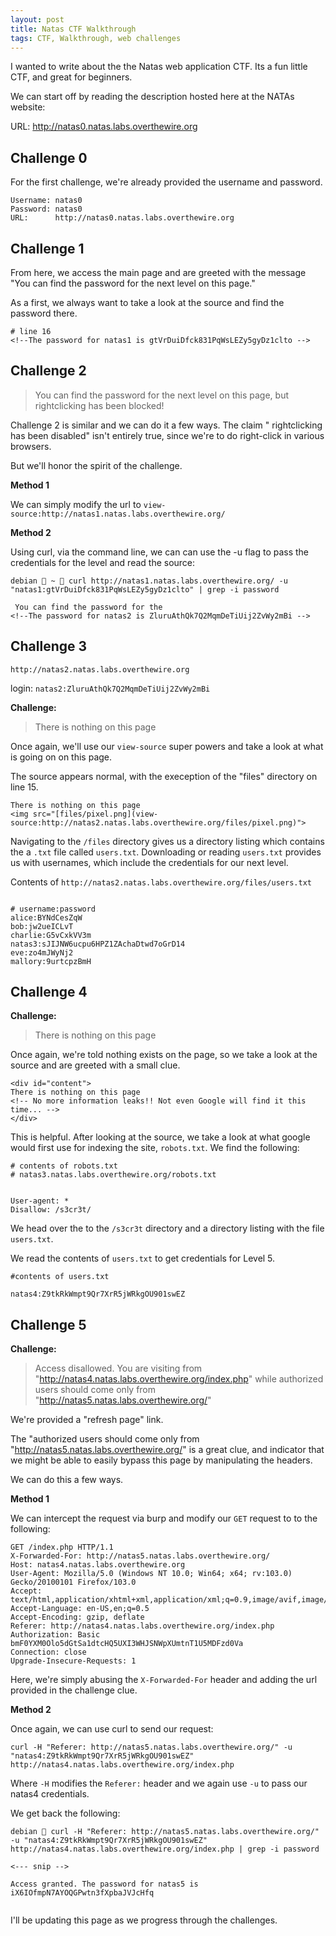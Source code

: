 ```yaml
---
layout: post
title: Natas CTF Walkthrough
tags: CTF, Walkthrough, web challenges
---
```



I wanted to write about the the Natas web application CTF. Its a fun little CTF, and great for beginners. 

We can start off by reading the description hosted here at the NATAs website: 

URL:      http://natas0.natas.labs.overthewire.org

## Challenge 0 

For the first challenge, we're already provided the username and password. 

```
Username: natas0
Password: natas0
URL:      http://natas0.natas.labs.overthewire.org
```

## Challenge 1 

From here, we access the main page and are greeted with the message "You can find the password for the next level on this page." 

As a first, we always want to take a look at the source and find the password there. 


```
# line 16 
<!--The password for natas1 is gtVrDuiDfck831PqWsLEZy5gyDz1clto -->
```


## Challenge 2 

> You can find the password for the next level on this page, but rightclicking has been blocked!

Challenge 2 is similar and we can do it a few ways.  The claim " rightclicking has been disabled" isn't entirely true, since we're to do right-click in various browsers. 

But we'll honor the spirit of the challenge. 

**Method 1**

We can simply modify the url to `view-source:http://natas1.natas.labs.overthewire.org/`

**Method 2**

Using curl, via the command line, we can can use the -u flag to pass the credentials for the level and read the source: 


```
debian  ~  curl http://natas1.natas.labs.overthewire.org/ -u "natas1:gtVrDuiDfck831PqWsLEZy5gyDz1clto" | grep -i password
 
 You can find the password for the
<!--The password for natas2 is ZluruAthQk7Q2MqmDeTiUij2ZvWy2mBi -->

```

## Challenge 3 

`http://natas2.natas.labs.overthewire.org`

login:  `natas2:ZluruAthQk7Q2MqmDeTiUij2ZvWy2mBi`

**Challenge:**
>There is nothing on this page 

Once again, we'll use our `view-source` super powers and take a look at what is going on on this page. 

The source appears normal, with the exeception of the "files" directory on line 15. 

```
There is nothing on this page
<img src="[files/pixel.png](view-source:http://natas2.natas.labs.overthewire.org/files/pixel.png)">
```

Navigating to the `/files` directory gives us a directory listing which contains the a `.txt`  file called `users.txt`.  Downloading or reading `users.txt`  provides us with usernames, which include the credentials for our next level. 

Contents of `http://natas2.natas.labs.overthewire.org/files/users.txt`

```

# username:password
alice:BYNdCesZqW
bob:jw2ueICLvT
charlie:G5vCxkVV3m
natas3:sJIJNW6ucpu6HPZ1ZAchaDtwd7oGrD14
eve:zo4mJWyNj2
mallory:9urtcpzBmH

```

## Challenge 4 

**Challenge:**

> There is nothing on this page

Once again, we're told nothing exists on the page, so we take a look at the source and are greeted with a small clue. 

```
<div id="content">
There is nothing on this page
<!-- No more information leaks!! Not even Google will find it this time... -->
</div>
```

This is helpful. After looking at the source, we take a look at what google would first use for indexing the site, `robots.txt`.  We find the following: 

```
# contents of robots.txt 
# natas3.natas.labs.overthewire.org/robots.txt


User-agent: *
Disallow: /s3cr3t/

```

We head over the to the `/s3cr3t` directory and a directory listing with the file `users.txt`. 

We read the contents of `users.txt` to get credentials for Level 5. 

```
#contents of users.txt 

natas4:Z9tkRkWmpt9Qr7XrR5jWRkgOU901swEZ

```

## Challenge 5 

**Challenge:**
>Access disallowed. You are visiting from "http://natas4.natas.labs.overthewire.org/index.php" while authorized users should come only from "http://natas5.natas.labs.overthewire.org/"  

We're provided a "refresh page" link. 

The "authorized users should come only from "http://natas5.natas.labs.overthewire.org/" is a great clue, and indicator that we might be able to easily bypass this page by manipulating the headers. 

We can do this a few ways. 

**Method 1**

We can intercept the request via burp and modify our `GET` request to to the following: 

```
GET /index.php HTTP/1.1
X-Forwarded-For: http://natas5.natas.labs.overthewire.org/
Host: natas4.natas.labs.overthewire.org
User-Agent: Mozilla/5.0 (Windows NT 10.0; Win64; x64; rv:103.0) Gecko/20100101 Firefox/103.0
Accept: text/html,application/xhtml+xml,application/xml;q=0.9,image/avif,image/webp,*/*;q=0.8
Accept-Language: en-US,en;q=0.5
Accept-Encoding: gzip, deflate
Referer: http://natas4.natas.labs.overthewire.org/index.php
Authorization: Basic bmF0YXM0Olo5dGtSa1dtcHQ5UXI3WHJSNWpXUmtnT1U5MDFzd0Va
Connection: close
Upgrade-Insecure-Requests: 1

```
Here, we're simply abusing the `X-Forwarded-For`  header and adding the url provided in the challenge clue. 

**Method 2**

Once again, we can use curl to send our request: 

```
curl -H "Referer: http://natas5.natas.labs.overthewire.org/" -u "natas4:Z9tkRkWmpt9Qr7XrR5jWRkgOU901swEZ" http://natas4.natas.labs.overthewire.org/index.php
```

Where `-H` modifies the `Referer:` header and we again use `-u` to pass our natas4 credentials. 

We get back the following: 

```
debian  curl -H "Referer: http://natas5.natas.labs.overthewire.org/" -u "natas4:Z9tkRkWmpt9Qr7XrR5jWRkgOU901swEZ" http://natas4.natas.labs.overthewire.org/index.php | grep -i password

<--- snip --> 

Access granted. The password for natas5 is iX6IOfmpN7AYOQGPwtn3fXpbaJVJcHfq


```

I'll be updating this page as we progress through the challenges. 